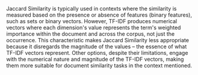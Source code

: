 Jaccard Similarity is typically used in contexts where the similarity is measured based on the presence or absence of features (binary features), such as sets or binary vectors. However, TF-IDF produces numerical vectors where each dimension's value represents the term's weighted importance within the document and across the corpus, not just the occurrence. This characteristic makes Jaccard Similarity less appropriate because it disregards the magnitude of the values – the essence of what TF-IDF vectors represent. Other options, despite their limitations, engage with the numerical nature and magnitude of the TF-IDF vectors, making them more suitable for document similarity tasks in the context mentioned.